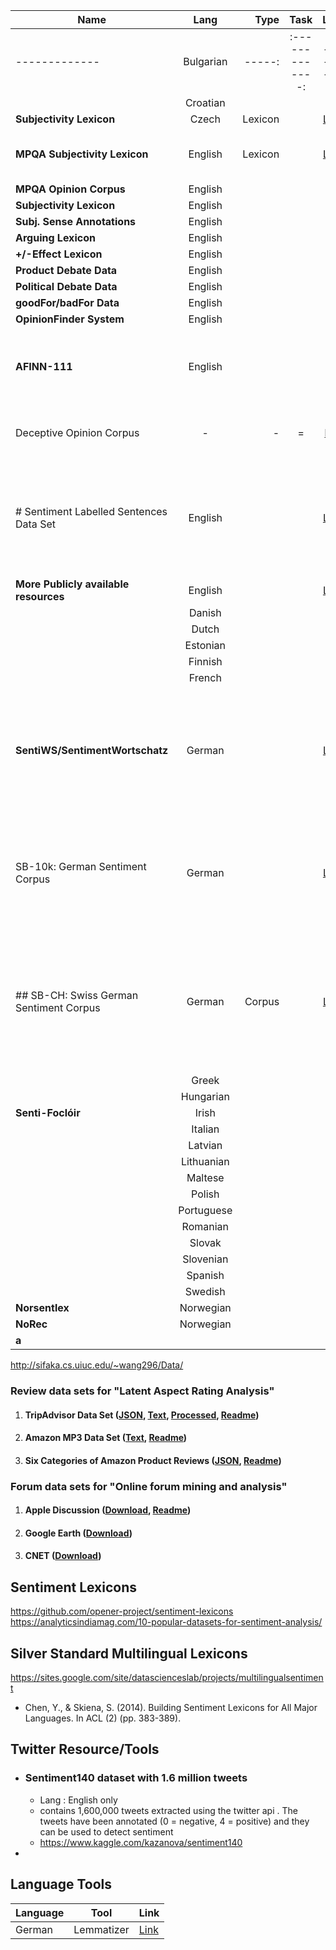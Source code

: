 
| Name          | Lang     | Type  |	Task		      | Link		      |	Paper	        | Distribution| License|
| ------------- |:-------------:| -----:|:-------------:|:-------------:|:-------------:|-------------|-----: |
| ------------- |Bulgarian| -----:|:-------------:|:-------------:|:-------------:|-------------|-----: |
| |Croatian |  ||||||
|  **Subjectivity Lexicon**     |Czech  |Lexicon    |               |   [Link](https://lindat.mff.cuni.cz/repository/xmlui/handle/11858/00-097C-0000-0022-FF60-B)         |               |    4626 
**MPQA Subjectivity Lexicon**        |  English     |Lexicon|  |[Link](http://mpqa.cs.pitt.edu/lexicons/subj_lexicon/)| ||[GNU General Public License](http://www.gnu.org/licenses/gpl.html)|
|**MPQA Opinion Corpus**|English|||||
|**Subjectivity Lexicon**|English|||||
|**Subj. Sense Annotations**|English|||||
|**Arguing Lexicon**|English|||||
|**+/-Effect Lexicon**|English|||||
|**Product Debate Data**|English|||||
|**Political Debate Data**|English|||||
|**goodFor/badFor Data**|English|||||
|**OpinionFinder System**|English|||||
|**AFINN-111**|English|||||477 general English sentiment words and multi-wordexpressions (MWE)||
|Deceptive Opinion Corpus|-|-|=|[link](https://www.kaggle.com/rtatman/deceptive-opinion-spam-corpus)||truthful and deceptive hotel reviews of 20 Chicago hotels||
|# Sentiment Labelled Sentences Data Set| English| ||[Link](https://www.kaggle.com/marklvl/sentiment-labelled-sentences-data-set)|||Amazon Yelp IMDB Score is either 1 (for positive) or 0 (for negative)|
|**More Publicly available resources**|English|||[Link](http://www.cs.cornell.edu/home/llee/omsa/omsa.pdf)|||| 
| |Danish |  ||||||
| |Dutch |  ||||||
| |Estonian |  ||||||
| |Finnish |  ||||||
| |French |  ||||||
|**SentiWS/SentimentWortschatz** |German |  ||[Link](https://github.com/thak123/open-sentiment-resources/tree/master/)|[Paper](http://www.lrec-conf.org/proceedings/lrec2010/pdf/490_Paper.pdf)|1,650 negative and 1,818 positive words words weighted within the interval of[−1; 1] also has  16,406 positive and 16,328 negative word forms||
| SB-10k: German Sentiment Corpus|German|||[Link](https://www.spinningbytes.com/resources/germansentiment)|[paper](https://www.aclweb.org/anthology/W17-1106.pdf)|9738 German tweets, each labeled by 3 annotators with “positive”, “negative”, “neutral”, “mixed”, or “unknown”||
| ## SB-CH: Swiss German Sentiment Corpus|German|Corpus||[Link](https://www.spinningbytes.com/resources/swissgermansentiment)|[Paper](https://www.aclweb.org/anthology/W17-1106.pdf)|165’916 German sentences, of which 2799 are labeled by 5 annotators with “positive”, “negative”, “neutral”, “mixed”, or “unknown”.||
| |Greek |  ||||||
| |Hungarian |  ||||||
|**Senti-Foclóir**|Irish|||||||
| |Italian |  ||||||
| |Latvian |  ||||||
| |Lithuanian |  ||||||
| |Maltese |  ||||||
| |Polish |  ||||||
| |Portuguese |  ||||||
| |Romanian |  ||||||
| |Slovak |  ||||||
| |Slovenian |  ||||||
| |Spanish |  ||||||
| |Swedish |  ||||||
|**Norsentlex** |Norwegian |  ||||||
|**NoRec** |Norwegian |  ||||||
|**a**|||||| |


http://sifaka.cs.uiuc.edu/~wang296/Data/

### **Review data sets for "Latent Aspect Rating Analysis"**

1.  #### **TripAdvisor Data Set** ([JSON](http://sifaka.cs.uiuc.edu/~wang296/Data/LARA/TripAdvisor/TripAdvisorJson.tar.bz2), [Text](http://sifaka.cs.uiuc.edu/~wang296/Data/LARA/TripAdvisor/Review_Texts.zip), [Processed](http://sifaka.cs.uiuc.edu/~wang296/Data/LARA/TripAdvisor/TripAdvisor.tar.gz), [Readme](http://sifaka.cs.uiuc.edu/~wang296/Data/LARA/TripAdvisor/readme.txt))
    
2.  #### **Amazon MP3 Data Set** ([Text](http://sifaka.cs.uiuc.edu/~wang296/Data/LARA/Amazon/mp3/amazon_mp3.tar.gz), [Readme](http://sifaka.cs.uiuc.edu/~wang296/Data/LARA/Amazon/mp3/readme.txt))
    
3.  #### **Six Categories of Amazon Product Reviews** ([JSON](http://sifaka.cs.uiuc.edu/~wang296/Data/LARA/Amazon/AmazonReviews.zip), [Readme](http://sifaka.cs.uiuc.edu/~wang296/Data/LARA/Amazon/readme.txt))

### **Forum data sets for "Online forum mining and analysis"**

1.  #### **Apple Discussion** ([Download](http://sifaka.cs.uiuc.edu/~wang296/Data/Forum/Apples.tar.gz), [Readme](http://sifaka.cs.uiuc.edu/~wang296/Data/Forum/readme.txt))
    
2.  #### **Google Earth** ([Download](http://sifaka.cs.uiuc.edu/~wang296/Data/Forum/GoogleEarth.tar.gz))
    
3.  #### **CNET** ([Download](http://times.cs.uiuc.edu/duan9/forums.tar.gz))

## Sentiment Lexicons
https://github.com/opener-project/sentiment-lexicons
https://analyticsindiamag.com/10-popular-datasets-for-sentiment-analysis/

## Silver Standard Multilingual Lexicons
https://sites.google.com/site/datascienceslab/projects/multilingualsentiment
- Chen, Y., & Skiena, S. (2014). Building Sentiment Lexicons for All Major Languages. In ACL (2) (pp. 383-389).
## Twitter Resource/Tools
- ### Sentiment140 dataset with 1.6 million tweets
	- Lang : English only
	- contains 1,600,000 tweets extracted using the twitter api . The tweets have been annotated (0 = negative, 4 = positive) and they can be used to detect sentiment
	- https://www.kaggle.com/kazanova/sentiment140
- 
## Language Tools
|Language|Tool  | Link|
|--|--|--|
|German |Lemmatizer  | [Link](https://github.com/Liebeck/IWNLP) |

<!--stackedit_data:
eyJoaXN0b3J5IjpbLTI5Mjg2NTQ0LDcyNzk5Njk2LDIwNjIyNT
Y0NTcsNTY3NzEyMjg1LDk4NTAxNTMyNCwtNTM4MTI5ODM5LC02
NTI3NDMzMjYsNjQ3NDUyNjk4LC0xOTk0NTI0NTAwLDEyNDk0Mj
c1NzUsMTA2OTUyMzQ4NywyNzkxNzM4NjIsNzYxMzY4MzE2LDEz
MTg1ODU1NywxMTE3NTcxNzI4LDE1NTA3MTI3OThdfQ==
-->